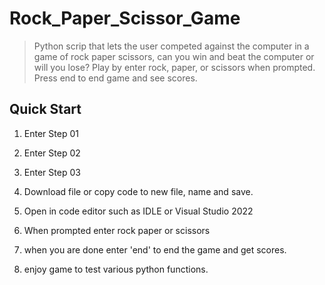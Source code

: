# Rock_Paper_Scissor_Game

> Python scrip that lets the user competed against the computer in a game of rock paper scissors, can you win and beat the computer or will you lose? Play by enter rock, paper, or scissors when prompted. Press end to end game and see scores.

## Quick Start

1. Enter Step 01
2. Enter Step 02
3. Enter Step 03

1. Download file or copy code to new file, name and save.
2. Open in code editor such as IDLE or Visual Studio 2022
3. When prompted enter rock paper or scissors
4. when you are done enter 'end' to end the game and get scores.
5. enjoy game to test various python functions.
